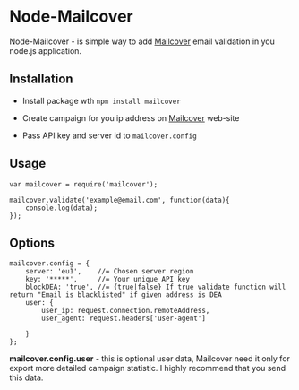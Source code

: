 # Node-Mailcover

Node-Mailcover - is simple way to add [Mailcover](https://mailcover.com/) email validation in you node.js application.


## Installation

* Install package wth `npm install mailcover`

* Create campaign for you ip address on [Mailcover](https://mailcover.com/) web-site
* Pass API key and server id to `mailcover.config`

## Usage

```
var mailcover = require('mailcover');

mailcover.validate('example@email.com', function(data){
	console.log(data);
});
```

## Options

```
mailcover.config = {
	server: 'eu1',    //= Chosen server region	
	key: '*****', 	  //= Your unique API key
	blockDEA: 'true', //= {true|false} If true validate function will return "Email is blacklisted" if given address is DEA
	user: {
		user_ip: request.connection.remoteAddress,
		user_agent: request.headers['user-agent']
	
	}
};
```
**mailcover.config.user** - this is optional user data, Mailcover need it only for export more detailed campaign statistic. I highly recommend that you send this data.